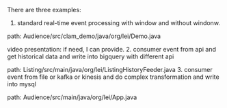 There are three examples:
1. standard real-time event processing with window and without windonw.

path: Audience/src/clam_demo/java/org/lei/Demo.java

video presentation: if need, I can provide.
2. consumer event from api and get historical data and write into bigquery with different api

path: Listing/src/main/java/org/lei/ListingHistoryFeeder.java
3. consumer event from file or kafka or kinesis and do complex transformation and write into mysql

path: Audience/src/main/java/org/lei/App.java